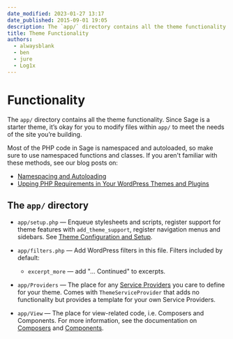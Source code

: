 ```yaml
---
date_modified: 2023-01-27 13:17
date_published: 2015-09-01 19:05
description: The `app/` directory contains all the theme functionality. Since Sage is a starter theme, it’s okay for you to modify files within `app/` to meet the needs of the site you’re building.
title: Theme Functionality
authors:
  - alwaysblank
  - ben
  - jure
  - Log1x
---
```


# Functionality

The `app/` directory contains all the theme functionality. Since Sage is a starter theme, it’s okay for you to modify files within `app/` to meet the needs of the site you’re building.

Most of the PHP code in Sage is namespaced and autoloaded, so make sure to use namespaced functions and classes. If you aren't familiar with these methods, see our blog posts on:

* [Namespacing and Autoloading](/namespacing-and-autoloading/)
* [Upping PHP Requirements in Your WordPress Themes and Plugins](/upping-php-requirements-in-your-wordpress-themes-and-plugins/)

## The `app/` directory

- `app/setup.php` — Enqueue stylesheets and scripts, register support for theme features with `add_theme_support`, register navigation menus and sidebars. 
    See [Theme Configuration and Setup](configuration.md).

- `app/filters.php` — Add WordPress filters in this file. 
    Filters included by default:
  - `excerpt_more` — add "… Continued" to excerpts.

- `app/Providers` — The place for any [Service Providers](https://laravel.com/docs/9.x/providers) you care to define for your theme.
    Comes with `ThemeServiceProvider` that adds no functionality but provides a template for your own Service Providers.
    
- `app/View` — The place for view-related code, i.e. Composers and Components.
    For more information, see the documentation on [Composers](composers.md) and [Components](components.md).
